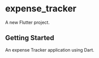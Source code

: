 # expense_tracker

A new Flutter project.

## Getting Started

An expense Tracker application using Dart.
